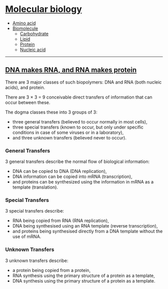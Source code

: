 # [Molecular biology](https://en.wikipedia.org/wiki/Molecular_biology)

- [Amino acid](https://en.wikipedia.org/wiki/Amino_acid)
- [Biomolecule](https://en.wikipedia.org/wiki/Biomolecule)
  - [Carbohydrate](https://en.wikipedia.org/wiki/Carbohydrate)
  - [Lipid](https://en.wikipedia.org/wiki/Lipid)
  - [Protein](https://en.wikipedia.org/wiki/Protein)
  - [Nucleic acid](https://en.wikipedia.org/wiki/Nucleic_acid)

---

## [DNA makes RNA, and RNA makes protein](https://en.wikipedia.org/wiki/Central_dogma_of_molecular_biology)

There are 3 major classes of such biopolymers: DNA and RNA (both nucleic
acids), and protein.

There are 3 × 3 = 9 conceivable direct transfers of information that can occur
between these.

The dogma classes these into 3 groups of 3:
- three general transfers (believed to occur normally in most cells),
- three special transfers (known to occur, but only under specific conditions
  in case of some viruses or in a laboratory),
- and three unknown transfers (believed never to occur).

### General Transfers
3 general transfers describe the normal flow of biological information:
- DNA can be copied to DNA (DNA replication),
- DNA information can be copied into mRNA (transcription),
- and proteins can be synthesized using the information in mRNA as a template
  (translation).

### Special Transfers
3 special transfers describe:
- RNA being copied from RNA (RNA replication),
- DNA being synthesised using an RNA template (reverse transcription),
- and proteins being synthesised directly from a DNA template without the use
  of mRNA.

### Unknown Transfers
3 unknown transfers describe:
- a protein being copied from a protein,
- RNA synthesis using the primary structure of a protein as a template,
- DNA synthesis using the primary structure of a protein as a template.

